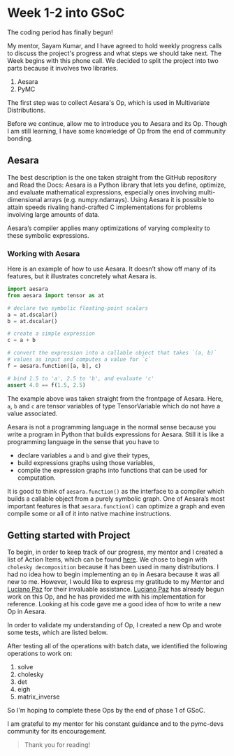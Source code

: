 # Week 1-2 into GSoC

The coding period has finally begun!

My mentor, Sayam Kumar, and I have agreed to hold weekly progress calls to discuss the project's progress and what steps we should take next. The Week begins with this phone call. We decided to split the project into two parts because it involves two libraries.

1. Aesara
2. PyMC

The first step was to collect Aesara's Op, which is used in Multivariate Distributions.

Before we continue, allow me to introduce you to Aesara and its Op. Though I am still learning, I have some knowledge of Op from the end of community bonding.


## Aesara
The best description is the one taken straight from the GitHub repository and Read the Docs: Aesara is a Python library that lets you define, optimize, and evaluate mathematical expressions, especially ones involving multi-dimensional arrays (e.g. numpy.ndarrays). Using Aesara it is possible to attain speeds rivaling hand-crafted C implementations for problems involving large amounts of data.

Aesara’s compiler applies many optimizations of varying complexity to these symbolic expressions.


### Working with Aesara
Here is an example of how to use Aesara. It doesn’t show off many of its features, but it illustrates concretely what Aesara is.

```python
import aesara
from aesara import tensor as at

# declare two symbolic floating-point scalars
a = at.dscalar()
b = at.dscalar()

# create a simple expression
c = a + b

# convert the expression into a callable object that takes `(a, b)`
# values as input and computes a value for `c`
f = aesara.function([a, b], c)

# bind 1.5 to 'a', 2.5 to 'b', and evaluate 'c'
assert 4.0 == f(1.5, 2.5)
```

The example above was taken straight from the frontpage of Aesara. Here, `a`, `b` and `c` are tensor variables of type TensorVariable which do not have a value associated. 

Aesara is not a programming language in the normal sense because you write a program in Python that builds expressions for Aesara. Still it is like a programming language in the sense that you have to

- declare variables `a` and `b` and give their types,
- build expressions graphs using those variables,
- compile the expression graphs into functions that can be used for computation.

It is good to think of `aesara.function()` as the interface to a compiler which builds a callable object from a purely symbolic graph. One of Aesara’s most important features is that `aesara.function()` can optimize a graph and even compile some or all of it into native machine instructions.

## Getting started with Project

To begin, in order to keep track of our progress, my mentor and I created a list of Action Items, which can be found [here](https://hackmd.io/SGiqe31gRGusiVdQT_PPFg?view). We chose to begin with `cholesky decomposition` because it has been used in many distributions. I had no idea how to begin implementing an `Op` in Aesara because it was all new to me. However, I would like to express my gratitude to my Mentor and [Luciano Paz](https://github.com/lucianopaz) for their invaluable assistance. [Luciano Paz](https://github.com/lucianopaz) has already begun work on this Op, and he has provided me with his implementation for reference. Looking at his code gave me a good idea of how to write a new Op in Aesara.

In order to validate my understanding of Op, I created a new Op and wrote some tests, which are listed below.
<script src="https://gist.github.com/purna135/22768555c4eb0846ab9a5ad205bd4624.js"></script>

After testing all of the operations with batch data, we identified the following operations to work on:

1. solve
2. cholesky
3. det
4. eigh
5. matrix_inverse

So I'm hoping to complete these Ops by the end of phase 1 of GSoC.

I am grateful to my mentor for his constant guidance and to the pymc-devs community for its encouragement.

> Thank you for reading!